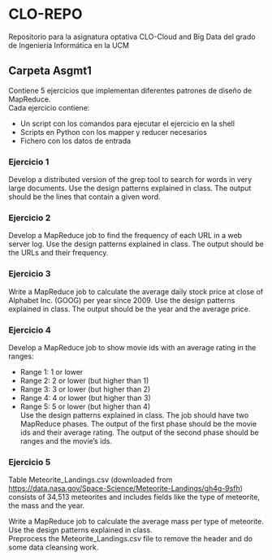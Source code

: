 # CLO-REPO
Repositorio para la asignatura optativa CLO-Cloud and Big Data del grado de Ingeniería Informática en la UCM

## Carpeta Asgmt1
Contiene 5 ejercicios que implementan diferentes patrones de diseño de MapReduce.  
Cada ejercicio contiene:
  - Un script con los comandos para ejecutar el ejercicio en la shell
  - Scripts en Python con los mapper y reducer necesarios
  - Fichero con los datos de entrada


### Ejercicio 1  
Develop a distributed version of the grep tool to search for words in very large documents. 
Use the design patterns explained in class. The output should be the lines that contain a given word. 

### Ejercicio 2
Develop a MapReduce job to find the frequency of each URL in a web server log.
Use the design patterns explained in class. The output should be the URLs and their frequency. 

### Ejercicio 3
Write a MapReduce job to calculate the average daily stock price at close of Alphabet Inc. (GOOG) per year since 2009. 
Use the design patterns explained in class. The output should be the year and the average price. 

### Ejercicio 4
Develop a MapReduce job to show movie ids with an average rating in the ranges:  
- Range 1: 1 or lower  
- Range 2: 2 or lower (but higher than 1)  
- Range 3: 3 or lower (but higher than 2)  
- Range 4: 4 or lower (but higher than 3)  
- Range 5: 5 or lower (but higher than 4)  
Use the design patterns explained in class. The job should have two MapReduce phases.
The output of the first phase should be the movie ids and their average rating. The output of the second phase should be ranges and the movie’s ids. 

### Ejercicio 5
 Table Meteorite_Landings.csv (downloaded from https://data.nasa.gov/Space-Science/Meteorite-Landings/gh4g-9sfh) 
 consists of 34,513 meteorites and includes fields like the type of meteorite, the mass and the year.  
  
Write a MapReduce job to calculate the average mass per type of meteorite. Use the design patterns explained in class.  
Preprocess the Meteorite_Landings.csv file to remove the header and do some data cleansing work.
